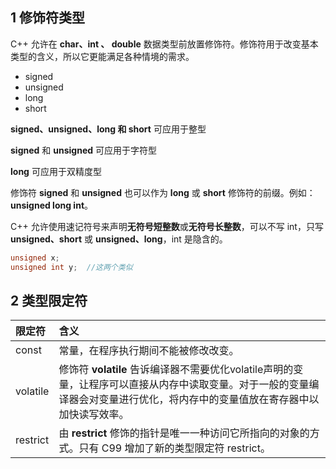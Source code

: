 ## 1 修饰符类型

C++ 允许在 **char、int 、 double** 数据类型前放置修饰符。修饰符用于改变基本类型的含义，所以它更能满足各种情境的需求。

- signed
- unsigned
- long
- short

**signed、unsigned、long 和 short** 可应用于整型

**signed** 和 **unsigned** 可应用于字符型

**long** 可应用于双精度型

修饰符 **signed** 和 **unsigned** 也可以作为 **long** 或 **short** 修饰符的前缀。例如：**unsigned long int**。

C++ 允许使用速记符号来声明**无符号短整数**或**无符号长整数**，可以不写 int，只写 **unsigned、short** 或 **unsigned、long**，int 是隐含的。

```c++
unsigned x;
unsigned int y;  //这两个类似
```

## 2 类型限定符

| 限定符   | 含义                                                         |
| :------- | :----------------------------------------------------------- |
| const    | 常量，在程序执行期间不能被修改改变。                         |
| volatile | 修饰符 **volatile** 告诉编译器不需要优化volatile声明的变量，让程序可以直接从内存中读取变量。对于一般的变量编译器会对变量进行优化，将内存中的变量值放在寄存器中以加快读写效率。 |
| restrict | 由 **restrict** 修饰的指针是唯一一种访问它所指向的对象的方式。只有 C99 增加了新的类型限定符 restrict。 |